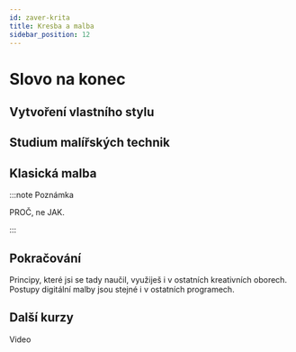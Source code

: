 ```yaml
---
id: zaver-krita
title: Kresba a malba
sidebar_position: 12
---
```


# Slovo na konec
## Vytvoření vlastního stylu

## Studium malířských technik

## Klasická malba



:::note Poznámka

PROČ, ne JAK.

:::

## Pokračování
Principy, které jsi se tady naučil, využiješ i v ostatních kreativních oborech. Postupy digitální malby jsou stejné i v ostatních programech.

## Další kurzy
Video
